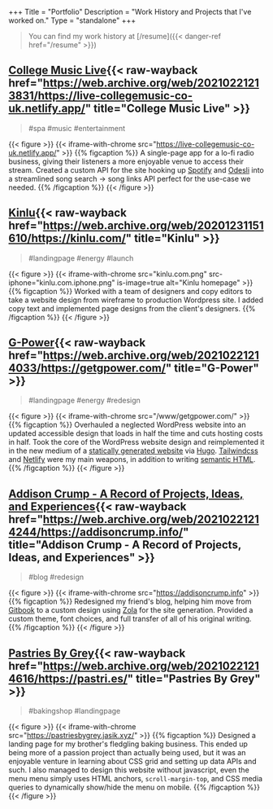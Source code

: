 +++
Title = "Portfolio"
Description = "Work History and Projects that I've worked on."
Type = "standalone"
+++

> You can find my work history at [/resume]({{< danger-ref href="/resume" >}})

## [College Music Live](https://live-collegemusic-co-uk.netlify.app){{< raw-wayback href="https://web.archive.org/web/20210221213831/https://live-collegemusic-co-uk.netlify.app/" title="College Music Live" >}}

> #spa #music #entertainment

{{< figure >}}
{{< iframe-with-chrome src="https://live-collegemusic-co-uk.netlify.app/" >}}
{{% figcaption %}}
A single-page app for a lo-fi radio business, giving their listeners a more enjoyable venue to access their stream. Created a custom API for the site hooking up [Spotify](https://spotify.com) and [Odesli](https://odesli.co) into a streamlined song search -> song links API perfect for the use-case we needed.
{{% /figcaption %}}
{{< /figure >}}

## [Kinlu](https://kinlu.com){{< raw-wayback href="https://web.archive.org/web/20201231151610/https://kinlu.com/" title="Kinlu" >}}

> #landingpage #energy #launch

{{< figure >}}
{{< iframe-with-chrome src="kinlu.com.png" src-iphone="kinlu.com.iphone.png" is-image=true alt="Kinlu homepage" >}}
{{% figcaption %}}
Worked with a team of designers and copy editors to take a website design from wireframe to production Wordpress site. I added copy text and implemented page designs from the client's designers.
{{% /figcaption %}}
{{< /figure >}}

## [G-Power](https://getgpower.com){{< raw-wayback href="https://web.archive.org/web/20210221214033/https://getgpower.com/" title="G-Power" >}}

> #landingpage #energy #redesign

{{< figure >}}
{{< iframe-with-chrome src="/www/getgpower.com/" >}}
{{% figcaption %}}
Overhauled a neglected WordPress website into an updated accessible design that loads in half the time and cuts hosting costs in half. Took the core of the WordPress website design and reimplemented it in the new medium of a [statically generated website](https://jamstack.org/what-is-jamstack/) via [Hugo](https://gohugo.io). [Tailwindcss](https://tailwindcss.com/) and [Netlify](https://netlify.com) were my main weapons, in addition to writing [semantic HTML](https://en.wikipedia.org/wiki/Semantic_HTML).
{{% /figcaption %}}
{{< /figure >}}

## [Addison Crump - A Record of Projects, Ideas, and Experiences](https://addisoncrump.info){{< raw-wayback href="https://web.archive.org/web/20210221214244/https://addisoncrump.info/" title="Addison Crump - A Record of Projects, Ideas, and Experiences" >}}

> #blog #redesign

{{< figure >}}
{{< iframe-with-chrome src="https://addisoncrump.info" >}}
{{% figcaption %}}
Redesigned my friend's blog, helping him move from [Gitbook](https://www.gitbook.com/) to a custom design using [Zola](https://getzola.org) for the site generation. Provided a custom theme, font choices, and full transfer of all of his original writing.
{{% /figcaption %}}
{{< /figure >}}

## [Pastries By Grey](https://pastriesbygrey.netlify.app){{< raw-wayback href="https://web.archive.org/web/20210221214616/https://pastri.es/" title="Pastries By Grey" >}}

> #bakingshop #landingpage

{{< figure >}}
{{< iframe-with-chrome src="https://pastriesbygrey.jasik.xyz/" >}}
{{% figcaption %}}
Designed a landing page for my brother's fledgling baking business. This ended up being more of a passion project than actually being used, but it was an enjoyable venture in learning about CSS grid and setting up data APIs and such. I also managed to design this website without javascript, even the menu menu simply uses HTML anchors, `scroll-margin-top`, and CSS media queries to dynamically show/hide the menu on mobile.
{{% /figcaption %}}
{{< /figure >}}
